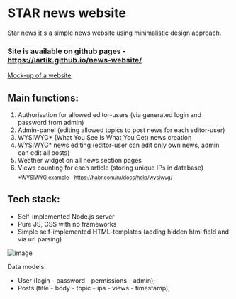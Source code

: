# STAR news website
Star news it's a simple news website using minimalistic design approach.

### Site is available on github pages - https://lartik.github.io/news-website/

[Mock-up of a website](https://www.figma.com/file/VFV6QQuNU1w5JqpqnhWZ6K/STAR-NEWS?node-id=0%3A1&t=jpuge5ojJ0pitfiY-1)

## Main functions:
1. Authorisation for allowed editor-users (via generated login and password from admin)
2. Admin-panel (editing allowed topics to post news for each editor-user)
3. WYSIWYG* (What You See Is What You Get) news creation
4. WYSIWYG* news editing (editor-user can edit only own news, admin can edit all posts)
5. Weather widget on all news section pages
6. Views counting for each article (storing unique IPs in database)
<sub>*WYSIWYG example - https://habr.com/ru/docs/help/wysiwyg/ </sub>

## Tech stack:
- Self-implemented Node.js server
- Pure JS, CSS with no frameworks
- Simple self-implemented HTML-templates (adding hidden html field and via url parsing) 

![image](https://user-images.githubusercontent.com/36516154/225355953-cf106f13-6aeb-4076-8e2e-ef5bda495f52.png)

Data models:
- User (login - password - permissions - admin);
- Posts (title - body - topic - ips - views - timestamp);
